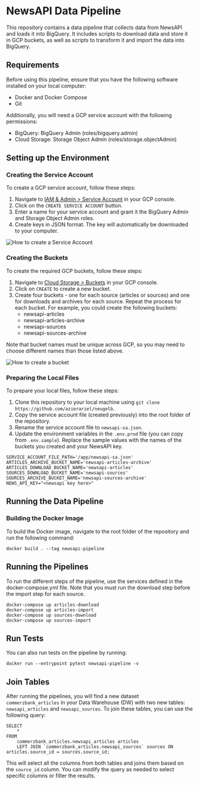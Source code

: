 NewsAPI Data Pipeline
======

This repository contains a data pipeline that collects data from NewsAPI and loads it into BigQuery. It includes scripts to download data and store it in GCP buckets, as well as scripts to transform it and import the data into BigQuery.

## Requirements

Before using this pipeline, ensure that you have the following software installed on your local computer:

- Docker and Docker Compose
- Git

Additionally, you will need a GCP service account with the following permissions:

- BigQuery: BigQuery Admin (roles/bigquery.admin)
- Cloud Storage: Storage Object Admin (roles/storage.objectAdmin)

## Setting up the Environment

### Creating the Service Account

To create a GCP service account, follow these steps:

1. Navigate to [IAM & Admin > Service Account](https://console.cloud.google.com/iam-admin/serviceaccounts) in your GCP console.
2. Click on the `CREATE SERVICE ACCOUNT` button.
3. Enter a name for your service account and grant it the BigQuery Admin and Storage Object Admin roles.
4. Create keys in JSON format. The key will automatically be downloaded to your computer.

![How to create a Service Account](https://storage.googleapis.com/gif-for-test/Peek%202023-05-08%2022-25.gif)

### Creating the Buckets

To create the required GCP buckets, follow these steps:

1. Navigate to [Cloud Storage > Buckets](https://console.cloud.google.com/storage/browser)  in your GCP console.
2. Click on `CREATE` to create a new bucket.
3. Create four buckets - one for each source (articles or sources) and one for downloads and archives for each source. Repeat the process for each bucket. For example, you could create the following buckets:
    - newsapi-articles
    - newsapi-articles-archive
    - newsapi-sources
    - newsapi-sources-archive

Note that bucket names must be unique across GCP, so you may need to choose different names than those listed above.

![How to create a bucket](https://storage.googleapis.com/gif-for-test/Peek%202023-05-08%2022-42.gif)

### Preparing the Local Files

To prepare your local files, follow these steps:

1. Clone this repository to your local machine using `git clone https://github.com/azierariel/neugelb`.
2. Copy the service account file (created previously) into the root folder of the repository.
3. Rename the service account file to `newsapi-sa.json`.
4. Update the environment variables in the `.env.prod` file (you can copy from `.env.sample`). Replace the sample values with the names of the buckets you created and your NewsAPI key.

```
SERVICE_ACCOUNT_FILE_PATH='/app/newsapi-sa.json'
ARTICLES_ARCHIVE_BUCKET_NAME='newsapi-articles-archive'
ARTICLES_DOWNLOAD_BUCKET_NAME='newsapi-articles'
SOURCES_DOWNLOAD_BUCKET_NAME='newsapi-sources'
SOURCES_ARCHIVE_BUCKET_NAME='newsapi-sources-archive'
NEWS_API_KEY="<newsapi key here>"
```

## Running the Data Pipeline

### Building the Docker Image

To build the Docker image, navigate to the root folder of the repository and run the following command:

    docker build . --tag newsapi-pipeline


## Running the Pipelines

To run the different steps of the pipeline, use the services defined in the docker-compose.yml file. Note that you must run the download step before the import step for each source.

    docker-compose up articles-download
    docker-compose up articles-import
    docker-compose up sources-download
    docker-compose up sources-import

## Run Tests

You can also run tests on the pipeline by running:

    docker run --entrypoint pytest newsapi-pipeline -v

## Join Tables

After running the pipelines, you will find a new dataset `commerzbank_articles` in your Data Warehouse (DW) with two new tables: `newsapi_articles` and `newsapi_sources`. To join these tables, you can use the following query:

    SELECT
        *
    FROM
        commerzbank_articles.newsapi_articles articles
        LEFT JOIN `commerzbank_articles.newsapi_sources` sources ON articles.source_id = sources.source_id;

This will select all the columns from both tables and joins them based on the `source_id` column. You can modify the query as needed to select specific columns or filter the results.